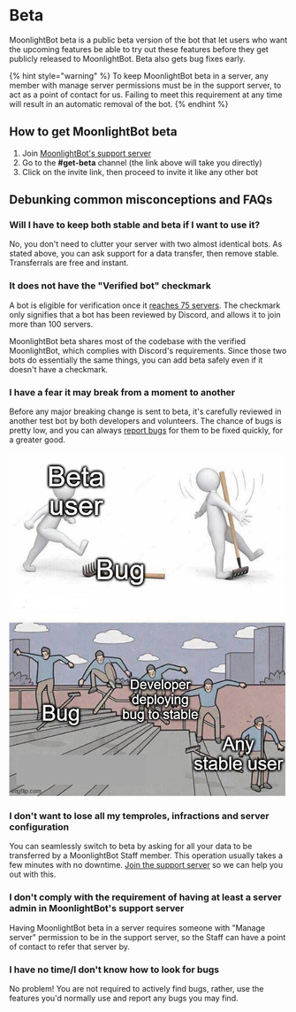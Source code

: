 # Beta

MoonlightBot beta is a public beta version of the bot that let users who want the upcoming features be able to try out these features before they get publicly released to MoonlightBot. Beta also gets bug fixes early.

{% hint style="warning" %}
To keep MoonlightBot beta in a server, any member with manage server permissions must be in the support server, to act as a point of contact for us. Failing to meet this requirement at any time will result in an automatic removal of the bot.
{% endhint %}

## How to get MoonlightBot beta

1. Join [MoonlightBot's support server](https://discord.gg/8376ZVg)
2. Go to the **#get-beta** channel (the link above will take you directly)
3. Click on the invite link, then proceed to invite it like any other bot

## Debunking common misconceptions and FAQs

### Will I have to keep both stable and beta if I want to use it?

No, you don't need to clutter your server with two almost identical bots. As stated above, you can ask support for a data transfer, then remove stable. Transferrals are free and instant.

### It does not have the "Verified bot" checkmark

A bot is eligible for verification once it [reaches 75 servers](https://support.discord.com/hc/en-us/articles/360040720412-Bot-Verification-and-Data-Whitelisting). The checkmark only signifies that a bot has been reviewed by Discord, and allows it to join more than 100 servers.

MoonlightBot beta shares most of the codebase with the verified MoonlightBot, which complies with Discord's requirements. Since those two bots do essentially the same things, you can add beta safely even if it doesn't have a checkmark.

### I have a fear it may break from a moment to another

Before any major breaking change is sent to beta, it's carefully reviewed in another test bot by both developers and volunteers. The chance of bugs is pretty low, and you can always [report bugs](https://discord.gg/hNQWVVC) for them to be fixed quickly, for a greater good.

![A simple explanation of how beta works. If a bug is not found in beta, it will appear on stable, and you'll encounter it sooner or later anyways. Better fix it while it's still hot.](<../.gitbook/assets/DifferenceBetweenBetaAndStable.png>)

### I don't want to lose all my temproles, infractions and server configuration

You can seamlessly switch to beta by asking for all your data to be transferred by a MoonlightBot Staff member. This operation usually takes a few minutes with no downtime. [Join the support server](https://discord.gg/hNQWVVC) so we can help you out with this.

### I don't comply with the requirement of having at least a server admin in MoonlightBot's support server

Having MoonlightBot beta in a server requires someone with "Manage server" permission to be in the support server, so the Staff can have a point of contact to refer that server by.

### I have no time/I don't know how to look for bugs

No problem! You are not required to actively find bugs, rather, use the features you'd normally use and report any bugs you may find.